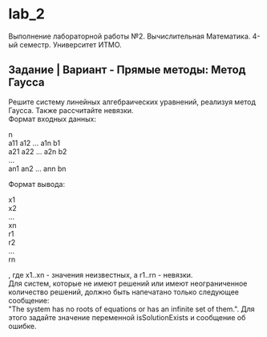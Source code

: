 # lab_2
Выполнение лабораторной работы №2. Вычислительная Математика. 4-ый семестр. Университет ИТМО. 

## Задание | Вариант - Прямые методы: Метод Гаусса

Решите систему линейных алгебраических уравнений, реализуя метод Гаусса. Также рассчитайте невязки. <br />
Формат входных данных:

n  <br />
a11 a12 ... a1n b1  <br />
a21 a22 ... a2n b2  <br />
...  <br />
an1 an2 ... ann bn  <br />

Формат вывода:  

x1 <br />
x2 <br />
... <br />
xn <br />
r1 <br />
r2 <br />
... <br />
rn <br />

, где x1..xn - значения неизвестных, а r1..rn - невязки.  <br />
Для систем, которые не имеют решений или имеют неограниченное количество решений, должно быть напечатано только следующее сообщение: <br />
"The system has no roots of equations or has an infinite set of them.". Для этого задайте значение переменной isSolutionExists и сообщение об ошибке. <br />
